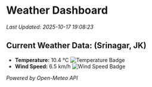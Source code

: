 
# Weather Dashboard

_Last Updated: 2025-10-17 19:08:23_

## Current Weather Data: (Srinagar, JK)
- **Temperature:** 10.4 °C ![Temperature Badge](https://img.shields.io/badge/Temperature-Low%20Temp-blue)
- **Wind Speed:** 6.5 km/h ![Wind Speed Badge](https://img.shields.io/badge/Wind%20Speed-Light%20Wind-blue)

*Powered by Open-Meteo API*
